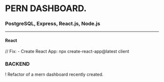 # PERN DASHBOARD.

### PostgreSQL, Express, React.js, Node.js

---

#### React

// Fix: - Create React App: npx create-react-app@latest client

### BACKEND

! Refactor of a mern dashboard recently created.
